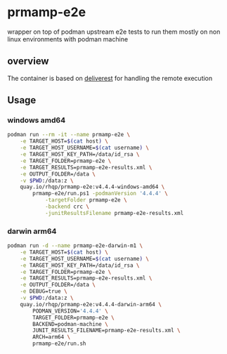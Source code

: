 # prmamp-e2e

wrapper on top of podman upstream e2e tests to run them mostly on non linux environments with podman machine

## overview

The container is based on [deliverest](https://github.com/adrianriobo/deliverest) for handling the remote execution

## Usage

### windows amd64

```bash
podman run --rm -it --name prmamp-e2e \
    -e TARGET_HOST=$(cat host) \
    -e TARGET_HOST_USERNAME=$(cat username) \
    -e TARGET_HOST_KEY_PATH=/data/id_rsa \
    -e TARGET_FOLDER=prmamp-e2e \
    -e TARGET_RESULTS=prmamp-e2e-results.xml \
    -e OUTPUT_FOLDER=/data \
    -v $PWD:/data:z \
    quay.io/rhqp/prmamp-e2e:v4.4.4-windows-amd64 \
        prmamp-e2e/run.ps1 -podmanVersion '4.4.4' \
            -targetFolder prmamp-e2e \
            -backend crc \
            -junitResultsFilename prmamp-e2e-results.xml
```

### darwin arm64

```bash
podman run -d --name prmamp-e2e-darwin-m1 \
    -e TARGET_HOST=$(cat host) \
    -e TARGET_HOST_USERNAME=$(cat username) \
    -e TARGET_HOST_KEY_PATH=/data/id_rsa \
    -e TARGET_FOLDER=prmamp-e2e \
    -e TARGET_RESULTS=prmamp-e2e-results.xml \
    -e OUTPUT_FOLDER=/data \
    -e DEBUG=true \
    -v $PWD:/data:z \
    quay.io/rhqp/prmamp-e2e:v4.4.4-darwin-arm64 \
        PODMAN_VERSION='4.4.4' \
        TARGET_FOLDER=prmamp-e2e \
        BACKEND=podman-machine \
        JUNIT_RESULTS_FILENAME=prmamp-e2e-results.xml \
        ARCH=arm64 \
        prmamp-e2e/run.sh
```
